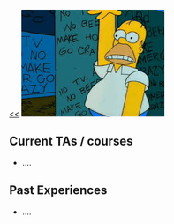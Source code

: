 [<<](/index)
<img src="images/h1.jpg?raw=true"/>


## Current TAs / courses

* ....

## Past Experiences

* ....
